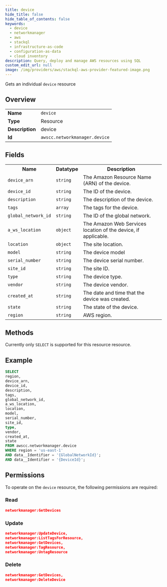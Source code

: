 ```yaml
---
title: device
hide_title: false
hide_table_of_contents: false
keywords:
  - device
  - networkmanager
  - aws
  - stackql
  - infrastructure-as-code
  - configuration-as-data
  - cloud inventory
description: Query, deploy and manage AWS resources using SQL
custom_edit_url: null
image: /img/providers/aws/stackql-aws-provider-featured-image.png
---
```

Gets an individual <code>device</code> resource

## Overview
<table><tbody>
<tr><td><b>Name</b></td><td><code>device</code></td></tr>
<tr><td><b>Type</b></td><td>Resource</td></tr>
<tr><td><b>Description</b></td><td>device</td></tr>
<tr><td><b>Id</b></td><td><code>awscc.networkmanager.device</code></td></tr>
</tbody></table>

## Fields
<table><tbody>
<tr><th>Name</th><th>Datatype</th><th>Description</th></tr>
<tr><td><code>device_arn</code></td><td><code>string</code></td><td>The Amazon Resource Name (ARN) of the device.</td></tr>
<tr><td><code>device_id</code></td><td><code>string</code></td><td>The ID of the device.</td></tr>
<tr><td><code>description</code></td><td><code>string</code></td><td>The description of the device.</td></tr>
<tr><td><code>tags</code></td><td><code>array</code></td><td>The tags for the device.</td></tr>
<tr><td><code>global_network_id</code></td><td><code>string</code></td><td>The ID of the global network.</td></tr>
<tr><td><code>a_ws_location</code></td><td><code>object</code></td><td>The Amazon Web Services location of the device, if applicable.</td></tr>
<tr><td><code>location</code></td><td><code>object</code></td><td>The site location.</td></tr>
<tr><td><code>model</code></td><td><code>string</code></td><td>The device model</td></tr>
<tr><td><code>serial_number</code></td><td><code>string</code></td><td>The device serial number.</td></tr>
<tr><td><code>site_id</code></td><td><code>string</code></td><td>The site ID.</td></tr>
<tr><td><code>type</code></td><td><code>string</code></td><td>The device type.</td></tr>
<tr><td><code>vendor</code></td><td><code>string</code></td><td>The device vendor.</td></tr>
<tr><td><code>created_at</code></td><td><code>string</code></td><td>The date and time that the device was created.</td></tr>
<tr><td><code>state</code></td><td><code>string</code></td><td>The state of the device.</td></tr>
<tr><td><code>region</code></td><td><code>string</code></td><td>AWS region.</td></tr>

</tbody></table>

## Methods
Currently only <code>SELECT</code> is supported for this resource resource.

## Example
```sql
SELECT
region,
device_arn,
device_id,
description,
tags,
global_network_id,
a_ws_location,
location,
model,
serial_number,
site_id,
type,
vendor,
created_at,
state
FROM awscc.networkmanager.device
WHERE region = 'us-east-1'
AND data__Identifier = '{GlobalNetworkId}';
AND data__Identifier = '{DeviceId}';
```

## Permissions

To operate on the <code>device</code> resource, the following permissions are required:

### Read
```json
networkmanager:GetDevices
```

### Update
```json
networkmanager:UpdateDevice,
networkmanager:ListTagsForResource,
networkmanager:GetDevices,
networkmanager:TagResource,
networkmanager:UntagResource
```

### Delete
```json
networkmanager:GetDevices,
networkmanager:DeleteDevice
```

